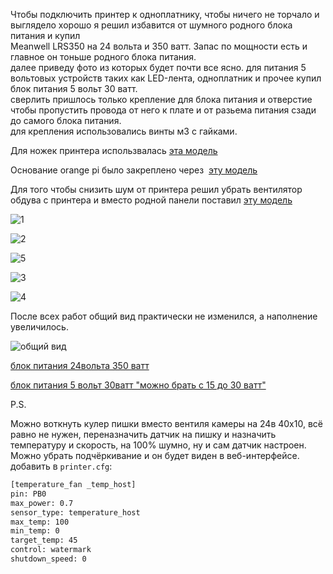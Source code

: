 Чтобы подключить принтер к одноплатнику, чтобы ничего не торчало и выглядело хорошо я решил избавится от шумного родного блока питания и купил  
Meanwell LRS350 на 24 вольта и 350 ватт. Запас по мощности есть и главное он тоньше родного блока питания.  
далее приведу фото из которых будет почти все ясно. для питания 5 вольтовых устройств таких как LED-лента, одноплатник и прочее купил блок питания 5 вольт 30 ватт.  
сверлить пришлось только крепление для блока питания и отверстие чтобы пропустить провода от него к плате и от разьема питания сзади до самого блока питания.  
для крепления использовались винты м3 с гайками.

Для ножек принтера использвалась [эта модель](stand.stl)

Основание orange pi было закреплено через  [эту модель](case-bottom.stl)

Для того чтобы снизить шум от принтера решил убрать вентилятор обдува с принтера и вместо родной панели поставил [эту модель](Mean_Well_PSU_cover_-_fanless.stl)

![1](1.jpg)

![2](2.jpg)

![5](5.jpg)

![3](3.jpg)

![4](4.jpg)

После всех работ общий вид практически не изменился, а наполнение увеличилось.

![общий вид](6.jpg)

[блок питания 24вольта 350 ватт](http://alii.pub/6hx4bs) 

[блок питания 5 вольт 30ватт "можно брать с 15 до 30 ватт"](http://alii.pub/6hx4dq) 

P.S.

Можно воткнуть кулер пишки вместо вентиля камеры на 24в 40х10, всё равно не нужен, переназначить датчик на пишку и назначить температуру и скорость, на 100% шумно, ну и сам датчик настроен. Можно убрать подчёркивание и он будет виден в веб-интерфейсе. добавить в `printer.cfg`:
```bash 
[temperature_fan _temp_host]
pin: PB0
max_power: 0.7
sensor_type: temperature_host
max_temp: 100
min_temp: 0
target_temp: 45
control: watermark
shutdown_speed: 0
```